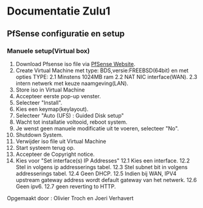 # Documentatie  Zulu1
## PfSense configuratie en setup

### Manuele setup(Virtual box)
1. Download Pfsense iso file via [PfSense Website](https://www.pfsense.org/download/). 
2. Create Virtual Machine met type: BDS,versie:FREEBSD(64bit) en met opties TYPE: 
  2.1 Minstens 1024MB ram
  2.2 NAT NIC interface(WAN).
  2.3 intern netwerk met keuze naamgeving(LAN).
3. Store iso in Virtual Machine
4. Accepteer eerste pop-up venster.
5. Selecteer "Install". 
6. Kies een keymap(keylayout). 
7. Selecteer "Auto (UFS) : Guided Disk setup"
8. Wacht tot installatie voltooid, reboot system. 
9. Je wenst geen manuele modificatie uit te voeren, selecteer "No". 
10. Shutdown System. 
11. Verwijder iso file uit Virtual Machine
12. Start systeem terug op. 
11. Accepteer de Copyright notice. 
12. Kies voor "Set interface(s) IP Addresses"
    12.1 Kies een interface. 
    12.2 Stel in volgens ip addresserings tabel. 
    12.3 Stel subnet bit in volgens addresserings tabel.
    12.4 Geen DHCP. 
    12.5 Indien bij WAN, IPV4 upstream gateway address wordt default gateway van het netwerk. 
    12.6 Geen ipv6.
    12.7 geen reverting to HTTP. 
    
    
Opgemaakt door : Olivier Troch en Joeri Verhavert
